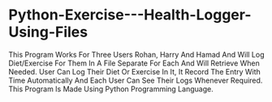 # Python-Exercise---Health-Logger-Using-Files
This Program Works For Three Users Rohan, Harry And Hamad And Will Log Diet/Exercise For Them In A File Separate For Each And Will Retrieve When Needed. User Can Log Their Diet Or Exercise In It, It Record The Entry With Time Automatically And Each User Can See Their Logs Whenever Required. This Program Is Made Using Python Programming Language.
